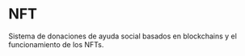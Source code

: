 # NFT
Sistema de donaciones de ayuda social basados en blockchains y el funcionamiento de los NFTs. 
